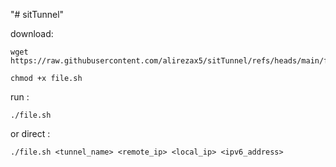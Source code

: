 "# sitTunnel"

download:
```
wget https://raw.githubusercontent.com/alirezax5/sitTunnel/refs/heads/main/file.sh

chmod +x file.sh
```

run :
```
./file.sh
```

or direct :

```
./file.sh <tunnel_name> <remote_ip> <local_ip> <ipv6_address>
```